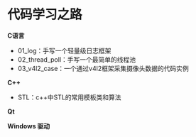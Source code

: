 # 代码学习之路

**C语言**

- 01_log：手写一个轻量级日志框架
- 02_thread_poll：手写一个最简单的线程池
- 03_v4l2_case：一个通过v4l2框架采集摄像头数据的代码实例

**C++**

- STL：c++中STL的常用模板类和算法

**Qt**

**Windows 驱动**